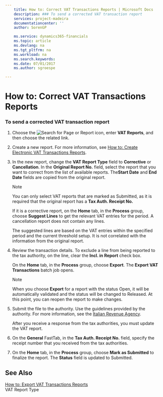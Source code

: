 ```yaml
---
    title: How to: Correct VAT Transactions Reports | Microsoft Docs
    description: ### To send a corrected VAT transaction report
    services: project-madeira
    documentationcenter: ''
    author: SorenGP

    ms.service: dynamics365-financials
    ms.topic: article
    ms.devlang: na
    ms.tgt_pltfrm: na
    ms.workload: na
    ms.search.keywords:
    ms.date: 07/01/2017
    ms.author: sgroespe

---
```

# How to: Correct VAT Transactions Reports
### To send a corrected VAT transaction report  
  
1.  Choose the ![Search for Page or Report](media/ui-search/search_small.png "Search for Page or Report icon") icon, enter **VAT Reports**, and then choose the related link.  
  
2.  Create a new report. For more information, see [How to: Create Electronic VAT Transactions Reports](how-to-create-electronic-vat-transactions-reports.md).  
  
3.  In the new report, change the **VAT Report Type** field to **Corrective** or **Cancellation**. In the **Original Report No.** field, select the report that you want to correct from the list of available reports. The**Start Date** and **End Date** fields are copied from the original report.  
  
    > [!NOTE]  
    >  You can only select VAT reports that are marked as Submitted, as it is required that the original report has a **Tax Auth. Receipt No.**  
    >   
    >  If it is a corrective report, on the **Home** tab, in the **Process** group, choose **Suggest Lines** to get the relevant VAT entries for the period. A cancellation report does not contain any lines.  
    >   
    >  The suggested lines are based on the VAT entries within the specified period and the current threshold setup. It is not correlated with the information from the original report.  
  
4.  Review the transaction details. To exclude a line from being reported to the tax authority, on the line, clear the **Incl. in Report** check box.  
  
     On the **Home** tab, in the **Process** group, choose **Export**. The **Export VAT Transactions** batch job opens.  
  
    > [!NOTE]  
    >  When you choose **Export** for a report with the status Open, it will be automatically validated and the status will be changed to Released. At this point, you can reopen the report to make changes.  
  
5.  Submit the file to the authority. Use the guidelines provided by the authority. For more information, see the [Italian Revenue Agency](http://go.microsoft.com/fwlink/?LinkID=206524).  
  
     After you receive a response from the tax authorities, you must update the VAT report.  
  
6.  On the **General** FastTab, in the **Tax Auth. Receipt No.** field, specify the receipt number that you received from the tax authorities.  
  
7.  On the **Home** tab, in the **Process** group, choose **Mark as Submitted** to finalize the report. The **Status** field is updated to Submitted.  
  
## See Also  
 [How to: Export VAT Transactions Reports](how-to-export-vat-transactions-reports.md)   
 VAT Report Type